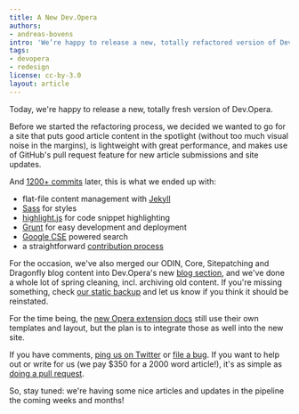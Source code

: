 ```yaml
---
title: A New Dev.Opera
authors:
- andreas-bovens
intro: 'We’re happy to release a new, totally refactored version of Dev.Opera today. Under the hood, you'll find Jekyll, Sass, Grunt, and more, and submitting articles is as simple as doing a pull request. 
tags:
- devopera
- redesign
license: cc-by-3.0
layout: article
---
```

Today, we're happy to release a new, totally fresh version of Dev.Opera. 

Before we started the refactoring process, we decided we wanted to go for a site that puts good article content in the spotlight (without too much visual noise in the margins), is lightweight with great performance, and makes use of GitHub's pull request feature for new article submissions and site updates.

And [1200+ commits](https://github.com/operasoftware/devopera/graphs/contributors) later, this is what we ended up with:
- flat-file content management with [Jekyll](http://jekyllrb.com/)
- [Sass](http://sass-lang.com) for styles
- [highlight.js](http://highlightjs.org/) for code snippet highlighting
- [Grunt](http://gruntjs.com/) for easy development and deployment
- [Google CSE](https://www.google.com/cse/) powered search
- a straightforward [contribution process](https://github.com/operasoftware/devopera/blob/master/CONTRIBUTING.md)

For the occasion, we've also merged our ODIN, Core, Sitepatching and Dragonfly blog content into Dev.Opera's new [blog section](http://dev.opera.com/blog/), and we've done a whole lot of spring cleaning, incl. archiving old content. If you're missing something, check [our static backup](https://github.com/operasoftware/devopera-static-backup/tree/master/http/dev.opera.com/articles/view) and let us know if you think it should be reinstated.

For the time being, the [new Opera extension docs](http://dev.opera.com/extensions/) still use their own templates and layout, but the plan is to integrate those as well into the new site.

If you have comments, [ping us on Twitter](https://twitter.com/odevrel) or [file a bug](https://github.com/operasoftware/devopera/issues/new). 
If you want to help out or write for us (we pay $350 for a 2000 word article!), it's as simple as [doing a pull request](https://github.com/operasoftware/devopera/blob/master/CONTRIBUTING.md). 

So, stay tuned: we're having some nice articles and updates in the pipeline the coming weeks and months!